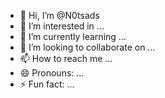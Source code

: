 - 👋 Hi, I’m @N0tsads
- 👀 I’m interested in ...
- 🌱 I’m currently learning ...
- 💞️ I’m looking to collaborate on ...
- 📫 How to reach me ...
- 😄 Pronouns: ...
- ⚡ Fun fact: ...

<!---
N0tsads/N0tsads is a ✨ special ✨ repository because its `README.md` (this file) appears on your GitHub profile.
You can click the Preview link to take a look at your changes.
--->
